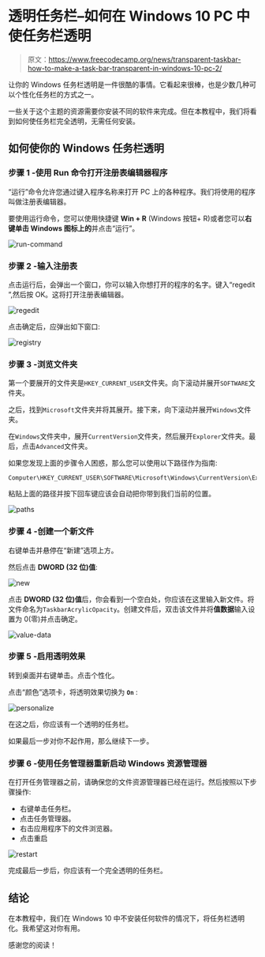 # 透明任务栏–如何在 Windows 10 PC 中使任务栏透明

> 原文：<https://www.freecodecamp.org/news/transparent-taskbar-how-to-make-a-task-bar-transparent-in-windows-10-pc-2/>

让你的 Windows 任务栏透明是一件很酷的事情。它看起来很棒，也是少数几种可以个性化任务栏的方式之一。

一些关于这个主题的资源需要你安装不同的软件来完成。但在本教程中，我们将看到如何使任务栏完全透明，无需任何安装。

## 如何使你的 Windows 任务栏透明

### 步骤 1 -使用 Run 命令打开注册表编辑器程序

“运行”命令允许您通过键入程序名称来打开 PC 上的各种程序。我们将使用的程序叫做注册表编辑器。

要使用运行命令，您可以使用快捷键 **Win + R** (Windows 按钮+ R)或者您可以**右键单击 Windows 图标上的**并点击“运行”。

![run-command](img/3462c765d3811632c3366d0f550dcf9b.png)

### **步骤 2 -输入注册表**

点击运行后，会弹出一个窗口，你可以输入你想打开的程序的名字。键入“regedit ”,然后按 OK。这将打开注册表编辑器。

![regedit](img/b08901827a93efd5a21e1ae35d885a4a.png)

点击确定后，应弹出如下窗口:

![registry](img/dcd4d621def143d58479c153faa14bfa.png)

### **步骤 3 -浏览文件夹**

第一个要展开的文件夹是`HKEY_CURRENT_USER`文件夹。向下滚动并展开`SOFTWARE`文件夹。

之后，找到`Microsoft`文件夹并将其展开。接下来，向下滚动并展开`Windows`文件夹。

在`Windows`文件夹中，展开`CurrentVersion`文件夹，然后展开`Explorer`文件夹。最后，点击`Advanced`文件夹。

如果您发现上面的步骤令人困惑，那么您可以使用以下路径作为指南:

```
Computer\HKEY_CURRENT_USER\SOFTWARE\Microsoft\Windows\CurrentVersion\Explorer\Advanced
```

粘贴上面的路径并按下回车键应该会自动把你带到我们当前的位置。

![paths](img/c48eeaa63758b7a1bde9bf3570ee6738.png)

### **步骤 4 -创建一个新文件**

右键单击并悬停在“新建”选项上方。

然后点击 **DWORD (32 位)值**:

![new](img/0a966df071be16bba9e5d0657e0813e2.png)

点击 **DWORD (32 位)值**后，你会看到一个空白处，你应该在这里输入新文件。将文件命名为`TaskbarAcrylicOpacity`。创建文件后，双击该文件并将**值数据**输入设置为 0(零)并点击确定。

![value-data](img/d966df0f9df0632d6fb8e95fb8db134b.png)

### **步骤 5 -启用透明效果**

转到桌面并右键单击。点击个性化。

点击“颜色”选项卡，将透明效果切换为 **`On`** :

![personalize](img/cf91899f2ddf2f8ca999e2c9d92daad8.png)

在这之后，你应该有一个透明的任务栏。

如果最后一步对你不起作用，那么继续下一步。

### **步骤 6 -使用任务管理器重新启动 Windows 资源管理器**

在打开任务管理器之前，请确保您的文件资源管理器已经在运行。然后按照以下步骤操作:

*   右键单击任务栏。
*   点击任务管理器。
*   右击应用程序下的文件浏览器。
*   点击重启

![restart](img/8decc40ae6ef8f3f67e28f35ef91a0c2.png)

完成最后一步后，你应该有一个完全透明的任务栏。

## 结论

在本教程中，我们在 Windows 10 中不安装任何软件的情况下，将任务栏透明化。我希望这对你有用。

感谢您的阅读！